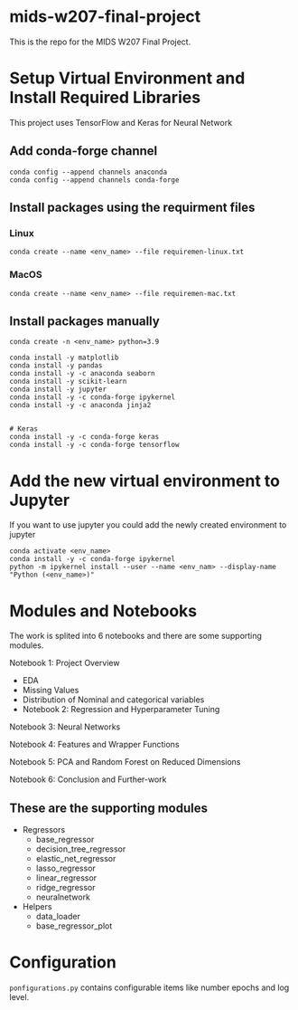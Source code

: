 # mids-w207-final-project
This is the repo for the MIDS W207 Final Project.

# Setup Virtual Environment and Install Required Libraries
This project uses TensorFlow and Keras for Neural Network

## Add conda-forge channel
```shell
conda config --append channels anaconda
conda config --append channels conda-forge
```

## Install packages using the requirment files
### Linux
```shell
conda create --name <env_name> --file requiremen-linux.txt
```

### MacOS
```shell
conda create --name <env_name> --file requiremen-mac.txt
```

## Install packages manually
```shell 
conda create -n <env_name> python=3.9
```

```shell
conda install -y matplotlib
conda install -y pandas
conda install -y -c anaconda seaborn
conda install -y scikit-learn
conda install -y jupyter
conda install -y -c conda-forge ipykernel 
conda install -y -c anaconda jinja2


# Keras
conda install -y -c conda-forge keras
conda install -y -c conda-forge tensorflow
```

# Add the new virtual environment to Jupyter
If you want to use jupyter you could add the newly created environment to jupyter

```shell
conda activate <env_name>
conda install -y -c conda-forge ipykernel 
python -m ipykernel install --user --name <env_nam> --display-name "Python (<env_name>)"

```

# Modules and Notebooks
The work is splited into 6 notebooks and there are some supporting modules.

Notebook 1: 
Project Overview
* EDA
* Missing Values
* Distribution of Nominal and categorical variables
* Notebook 2: Regression and Hyperparameter Tuning

Notebook 3: Neural Networks

Notebook 4: Features and Wrapper Functions

Notebook 5: PCA and Random Forest on Reduced Dimensions

Notebook 6: Conclusion and Further-work

## These are the supporting modules

* Regressors
    * base_regressor
    * decision_tree_regressor
    * elastic_net_regressor
    * lasso_regressor
    * linear_regressor
    * ridge_regressor
    * neuralnetwork
* Helpers
    * data_loader
    * base_regressor_plot


# Configuration

`ponfigurations.py` contains configurable items like number epochs and log level.


